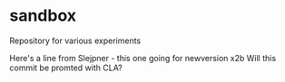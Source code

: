# sandbox
Repository for various experiments

Here's a line from Slejpner - this one going for newversion x2b
Will this commit be promted with CLA?
